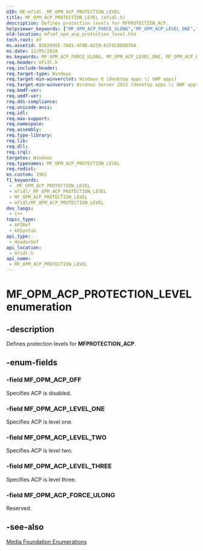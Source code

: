 ```yaml
---
UID: NE:mfidl._MF_OPM_ACP_PROTECTION_LEVEL
title: MF_OPM_ACP_PROTECTION_LEVEL (mfidl.h)
description: Defines protection levels for MFPROTECTION_ACP.
helpviewer_keywords: ["MF_OPM_ACP_FORCE_ULONG","MF_OPM_ACP_LEVEL_ONE","MF_OPM_ACP_LEVEL_THREE","MF_OPM_ACP_LEVEL_TWO","MF_OPM_ACP_OFF","MF_OPM_ACP_PROTECTION_LEVEL","MF_OPM_ACP_PROTECTION_LEVEL enumeration [Media Foundation]","mf.mf_opm_acp_protection_level","mfidl/MF_OPM_ACP_FORCE_ULONG","mfidl/MF_OPM_ACP_LEVEL_ONE","mfidl/MF_OPM_ACP_LEVEL_THREE","mfidl/MF_OPM_ACP_LEVEL_TWO","mfidl/MF_OPM_ACP_OFF","mfidl/MF_OPM_ACP_PROTECTION_LEVEL"]
old-location: mf\mf_opm_acp_protection_level.htm
tech.root: mf
ms.assetid: 82D289EE-7A81-4FBB-A259-6CF0CBD0D76A
ms.date: 12/05/2018
ms.keywords: MF_OPM_ACP_FORCE_ULONG, MF_OPM_ACP_LEVEL_ONE, MF_OPM_ACP_LEVEL_THREE, MF_OPM_ACP_LEVEL_TWO, MF_OPM_ACP_OFF, MF_OPM_ACP_PROTECTION_LEVEL, MF_OPM_ACP_PROTECTION_LEVEL enumeration [Media Foundation], mf.mf_opm_acp_protection_level, mfidl/MF_OPM_ACP_FORCE_ULONG, mfidl/MF_OPM_ACP_LEVEL_ONE, mfidl/MF_OPM_ACP_LEVEL_THREE, mfidl/MF_OPM_ACP_LEVEL_TWO, mfidl/MF_OPM_ACP_OFF, mfidl/MF_OPM_ACP_PROTECTION_LEVEL
req.header: mfidl.h
req.include-header: 
req.target-type: Windows
req.target-min-winverclnt: Windows 8 [desktop apps \| UWP apps]
req.target-min-winversvr: Windows Server 2012 [desktop apps \| UWP apps]
req.kmdf-ver: 
req.umdf-ver: 
req.ddi-compliance: 
req.unicode-ansi: 
req.idl: 
req.max-support: 
req.namespace: 
req.assembly: 
req.type-library: 
req.lib: 
req.dll: 
req.irql: 
targetos: Windows
req.typenames: MF_OPM_ACP_PROTECTION_LEVEL
req.redist: 
ms.custom: 19H1
f1_keywords:
 - _MF_OPM_ACP_PROTECTION_LEVEL
 - mfidl/_MF_OPM_ACP_PROTECTION_LEVEL
 - MF_OPM_ACP_PROTECTION_LEVEL
 - mfidl/MF_OPM_ACP_PROTECTION_LEVEL
dev_langs:
 - c++
topic_type:
 - APIRef
 - kbSyntax
api_type:
 - HeaderDef
api_location:
 - mfidl.h
api_name:
 - MF_OPM_ACP_PROTECTION_LEVEL
---
```


# MF_OPM_ACP_PROTECTION_LEVEL enumeration


## -description

Defines protection levels for <b>MFPROTECTION_ACP</b>.

## -enum-fields

### -field MF_OPM_ACP_OFF

Specifies ACP is disabled.

### -field MF_OPM_ACP_LEVEL_ONE

Specifies ACP is level one.

### -field MF_OPM_ACP_LEVEL_TWO

Specifies ACP is level two.

### -field MF_OPM_ACP_LEVEL_THREE

Specifies ACP is level three.

### -field MF_OPM_ACP_FORCE_ULONG

Reserved.

## -see-also

<a href="/windows/desktop/medfound/media-foundation-enumerations">Media Foundation Enumerations</a>